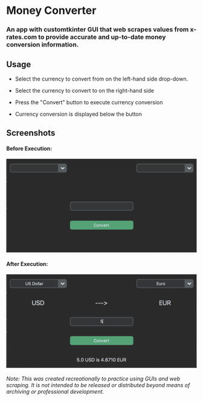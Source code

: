 # Money Converter

### An app with customtkinter GUI that web scrapes values from x-rates.com to provide accurate and up-to-date money conversion information.

## Usage
- Select the currency to convert from on the left-hand side drop-down.

- Select the currency to convert to on the right-hand side

- Press the "Convert" button to execute currency conversion

- Currency conversion is displayed below the button

## Screenshots
#### Before Execution:
![Before Execution](/MoneyConverterGUI/screenshots/beforeentry.png?raw=True)

#### After Execution:
![After Execution](/MoneyConverterGUI/screenshots/afterentry.png?raw=True)
\
\
*Note: This was created recreationally to practice using GUIs and web scraping. It is not intended to be released or distributed beyond means of archiving or professional development.*
